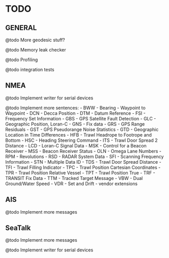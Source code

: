 TODO
====

GENERAL
-------

@todo More geodesic stuff?

@todo Memory leak checker

@todo Profiling

@todo integration tests

NMEA
----

@todo Implement writer for serial devices

@todo Implement more sentences:
	- BWW - Bearing - Waypoint to Waypoint
	- DCN - Decca Position
	- DTM - Datum Reference
	- FSI - Frequency Set Information
	- GBS - GPS Satellite Fault Detection
	- GLC - Geographic Position, Loran-C
	- GNS - Fix data
	- GRS - GPS Range Residuals
	- GST - GPS Pseudorange Noise Statistics
	- GTD - Geographic Location in Time Differences
	- HFB - Trawl Headrope to Footrope and Bottom
	- HSC - Heading Steering Command
	- ITS - Trawl Door Spread 2 Distance
	- LCD - Loran-C Signal Data
	- MSK - Control for a Beacon Receiver
	- MSS - Beacon Receiver Status
	- OLN - Omega Lane Numbers
	- RPM - Revolutions
	- RSD - RADAR System Data
	- SFI - Scanning Frequency Information
	- STN - Multiple Data ID
	- TDS - Trawl Door Spread Distance
	- TFI - Trawl Filling Indicator
	- TPC - Trawl Position Cartesian Coordinates
	- TPR - Trawl Position Relative Vessel
	- TPT - Trawl Position True
	- TRF - TRANSIT Fix Data
	- TTM - Tracked Target Message
	- VBW - Dual Ground/Water Speed
	- VDR - Set and Drift
	- vendor extensions

AIS
---

@todo Implement more messages


SeaTalk
-------

@todo Implement more messages

@todo Implement writer for serial devices

